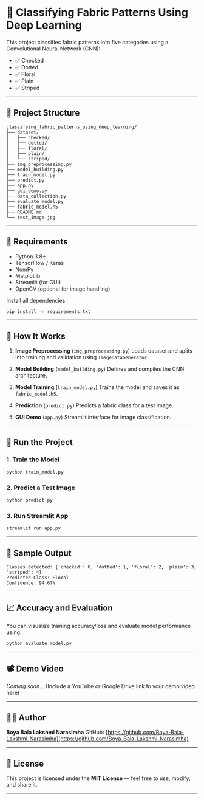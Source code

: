 # 🧵 Classifying Fabric Patterns Using Deep Learning

This project classifies fabric patterns into five categories using a Convolutional Neural Network (CNN):

* ✅ Checked
* ✅ Dotted
* ✅ Floral
* ✅ Plain
* ✅ Striped

---

## 📂 Project Structure

```
classifying_fabric_patterns_using_deep_learning/
├── dataset/
│   ├── checked/
│   ├── dotted/
│   ├── floral/
│   ├── plain/
│   └── striped/
├── img_preprocessing.py
├── model_building.py
├── train_model.py
├── predict.py
├── app.py
├── gui_demo.py
├── data_collection.py
├── evaluate_model.py
├── fabric_model.h5
├── README.md
└── test_image.jpg
```

---

## 🔧 Requirements

* Python 3.8+
* TensorFlow / Keras
* NumPy
* Matplotlib
* Streamlit (for GUI)
* OpenCV (optional for image handling)

Install all dependencies:

```bash
pip install -r requirements.txt
```

---

## 🧠 How It Works

1. **Image Preprocessing** (`img_preprocessing.py`)
   Loads dataset and splits into training and validation using `ImageDataGenerator`.

2. **Model Building** (`model_building.py`)
   Defines and compiles the CNN architecture.

3. **Model Training** (`train_model.py`)
   Trains the model and saves it as `fabric_model.h5`.

4. **Prediction** (`predict.py`)
   Predicts a fabric class for a test image.

5. **GUI Demo** (`app.py`)
   Streamlit interface for image classification.

---

## 🚀 Run the Project

### 1. Train the Model

```bash
python train_model.py
```

### 2. Predict a Test Image

```bash
python predict.py
```

### 3. Run Streamlit App

```bash
streamlit run app.py
```

---

## 🧪 Sample Output

```
Classes detected: {'checked': 0, 'dotted': 1, 'floral': 2, 'plain': 3, 'striped': 4}
Predicted Class: Floral
Confidence: 94.67%
```

---

## 📈 Accuracy and Evaluation

You can visualize training accuracy/loss and evaluate model performance using:

```bash
python evaluate_model.py
```

---

## 📽️ Demo Video

*Coming soon...*
(Include a YouTube or Google Drive link to your demo video here)

---

## 👨‍💻 Author

**Boya Bala Lakshmi Narasimha**
GitHub: [https://github.com/Boya-Bala-Lakshmi-Narasimha](https://github.com/Boya-Bala-Lakshmi-Narasimha)

---

## 📄 License

This project is licensed under the **MIT License** — feel free to use, modify, and share it.

---
